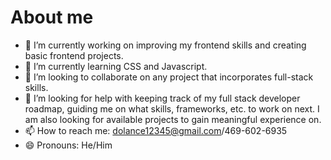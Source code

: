 # About me

- 🔭 I’m currently working on improving my frontend skills and creating basic frontend projects.
- 🌱 I’m currently learning CSS and Javascript.
- 👯 I’m looking to collaborate on any project that incorporates full-stack skills. 
- 🤔 I’m looking for help with keeping track of my full stack developer roadmap, guiding me on what skills, frameworks, etc. to work on next. I am also looking for available projects to gain meaningful experience on.
- 📫 How to reach me: dolance12345@gmail.com/469-602-6935
- 😄 Pronouns: He/Him
<!-- - ⚡ Fun fact: ... -->
